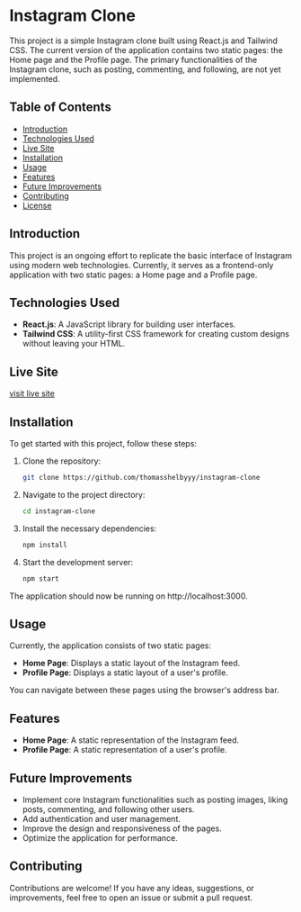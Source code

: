 # Instagram Clone

This project is a simple Instagram clone built using React.js and Tailwind CSS. The current version of the application contains two static pages: the Home page and the Profile page. The primary functionalities of the Instagram clone, such as posting, commenting, and following, are not yet implemented.

## Table of Contents
- [Introduction](#introduction)
- [Technologies Used](#technologies-used)
- [Live Site](#live-site)
- [Installation](#installation)
- [Usage](#usage)
- [Features](#features)
- [Future Improvements](#future-improvements)
- [Contributing](#contributing)
- [License](#license)

## Introduction

This project is an ongoing effort to replicate the basic interface of Instagram using modern web technologies. Currently, it serves as a frontend-only application with two static pages: a Home page and a Profile page.

## Technologies Used

- **React.js**: A JavaScript library for building user interfaces.
- **Tailwind CSS**: A utility-first CSS framework for creating custom designs without leaving your HTML.

## Live Site
[visit live site](www.futureurl.com)

## Installation

To get started with this project, follow these steps:

1. Clone the repository:
   ```bash
   git clone https://github.com/thomasshelbyyy/instagram-clone
   ```
2. Navigate to the project directory:
    ```bash
    cd instagram-clone
    ```
3. Install the necessary dependencies:
    ```bash
    npm install
    ```
4. Start the development server:
    ```bash
    npm start
    ```
The application should now be running on http://localhost:3000.

## Usage
Currently, the application consists of two static pages:
- **Home Page**: Displays a static layout of the Instagram feed.
- **Profile Page**: Displays a static layout of a user's profile.

You can navigate between these pages using the browser's address bar.

## Features
- **Home Page**: A static representation of the Instagram feed.
- **Profile Page**: A static representation of a user's profile.

## Future Improvements
- Implement core Instagram functionalities such as posting images, liking posts, commenting, and following other users.
- Add authentication and user management.
- Improve the design and responsiveness of the pages.
- Optimize the application for performance.

## Contributing
Contributions are welcome! If you have any ideas, suggestions, or improvements, feel free to open an issue or submit a pull request.